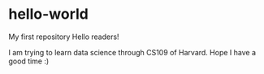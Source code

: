 # hello-world
My first repository
Hello readers!

I am trying to learn data science through CS109 of Harvard.
Hope I have a good time :)
